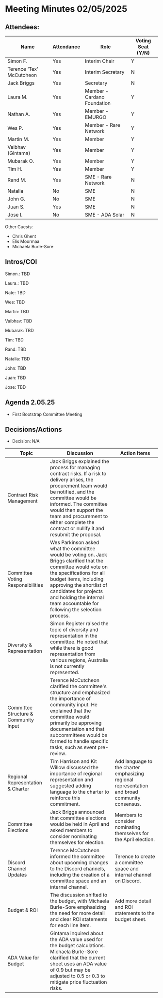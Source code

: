 # Meeting Minutes 02/05/2025

## Attendees:&#x20;

| Name                     | Attendance | Role                        | Voting Seat (Y/N) |
| ------------------------ | ---------- | --------------------------- | ----------------- |
| Simon F.                 | Yes        | Interim Chair               | Y                 |
| Terence ‘Tex’ McCutcheon | Yes        | Interim Secretary           | N                 |
| Jack Briggs              | Yes        | Secretary                   | N                 |
| Laura M.                 | Yes        | Member - Cardano Foundation | Y                 |
| Nathan A.                | Yes        | Member - EMURGO             | Y                 |
| Wes P.                   | Yes        | Member - Rare Network       | Y                 |
| Martin M.                | Yes        | Member                      | Y                 |
| Vaibhav (Gintama)        | Yes        | Member                      | Y                 |
| Mubarak O.               | Yes        | Member                      | Y                 |
| Tim H.                   | Yes        | Member                      | Y                 |
| Rand M.                  | Yes        | SME - Rare Network          | N                 |
| Natalia                  | No         | SME                         | N                 |
| John G.                  | No         | SME                         | N                 |
| Juan S.                  | Yes        | SME                         | N                 |
| Jose I.                  | No         | SME - ADA Solar             | N                 |

Other Guests:&#x20;

* Chris Ghent
* Elis Moormaa
* Michaela Burle-Sore

## Intros/COI

Simon.: TBD

Laura.: TBD

Nate: TBD

Wes: TBD

Martin: TBD

Vaibhav: TBD

Mubarak: TBD

Tim: TBD

Rand: TBD

Natalia: TBD

John: TBD

Juan: TBD

Jose: TBD

## Agenda 2.05.25

* First Bootstrap Committee Meeting

## Decisions/Actions

* Decision: N/A

| Topic                                 | Discussion                                                                                                                                                                                                                                                                                                   | Action Items                                                                                   |
| ------------------------------------- | ------------------------------------------------------------------------------------------------------------------------------------------------------------------------------------------------------------------------------------------------------------------------------------------------------------ | ---------------------------------------------------------------------------------------------- |
| Contract Risk Management              | Jack Briggs explained the process for managing contract risks. If a risk to delivery arises, the procurement team would be notified, and the committee would be informed. The committee would then support the team and procurement to either complete the contract or nullify it and resubmit the proposal. | <p><br></p>                                                                                    |
| Committee Voting Responsibilities     | Wes Parkinson asked what the committee would be voting on. Jack Briggs clarified that the committee would vote on the specifications for all budget items, including approving the shortlist of candidates for projects and holding the internal team accountable for following the selection process.       | <p><br></p>                                                                                    |
| Diversity & Representation            | Simon Register raised the topic of diversity and representation in the committee. He noted that while there is good representation from various regions, Australia is not currently represented.                                                                                                             | <p><br></p>                                                                                    |
| Committee Structure & Community Input | Terence McCutcheon clarified the committee's structure and emphasized the importance of community input. He explained that the committee would primarily be approving documentation and that subcommittees would be formed to handle specific tasks, such as event pre-review.                               | <p><br></p>                                                                                    |
| Regional Representation & Charter     | Tim Harrison and Kit Willow discussed the importance of regional representation and suggested adding language to the charter to reinforce this commitment.                                                                                                                                                   | Add language to the charter emphasizing regional representation and broad community consensus. |
| Committee Elections                   | Jack Briggs announced that committee elections would be held in April and asked members to consider nominating themselves for election.                                                                                                                                                                      | Members to consider nominating themselves for the April election.                              |
| Discord Channel Updates               | Terence McCutcheon informed the committee about upcoming changes to the Discord channels, including the creation of a committee space and an internal channel.                                                                                                                                               | Terence to create a committee space and internal channel on Discord.                           |
| Budget & ROI                          | The discussion shifted to the budget, with Michaela Burle-Sore emphasizing the need for more detail and clear ROI statements for each line item.                                                                                                                                                             | Add more detail and ROI statements to the budget sheet.                                        |
| ADA Value for Budget                  | Gintama inquired about the ADA value used for the budget calculations. Michaela Burle-Sore clarified that the current sheet uses an ADA value of 0.9 but may be adjusted to 0.5 or 0.3 to mitigate price fluctuation risks.                                                                                  | <p><br></p>                                                                                    |
